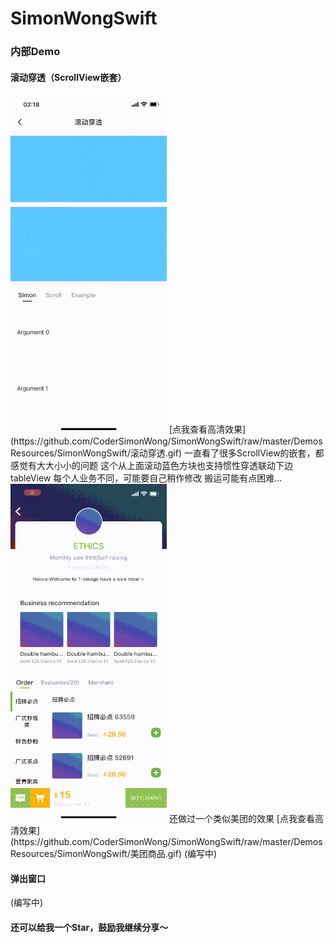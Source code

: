 
# SimonWongSwift

### 内部Demo

#### 滚动穿透（ScrollView嵌套）
<img src="./GithubImages/滚动穿透.gif" width="250px" />
[点我查看高清效果](https://github.com/CoderSimonWong/SimonWongSwift/raw/master/DemosResources/SimonWongSwift/滚动穿透.gif)
一直看了很多ScrollView的嵌套，都感觉有大大小小的问题
这个从上面滚动蓝色方块也支持惯性穿透联动下边tableView
每个人业务不同，可能要自己稍作修改
搬运可能有点困难...
<br>
<img src="./GithubImages/美团商品.gif" width="250px" />
还做过一个类似美团的效果
[点我查看高清效果](https://github.com/CoderSimonWong/SimonWongSwift/raw/master/DemosResources/SimonWongSwift/美团商品.gif)
(编写中)

#### 弹出窗口
(编写中)

#### 还可以给我一个Star，鼓励我继续分享～
